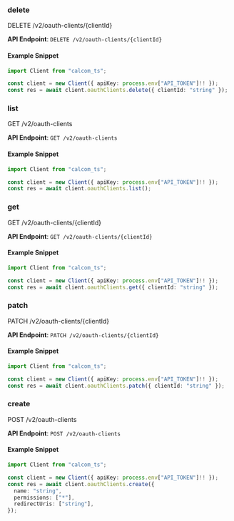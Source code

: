 
### delete <a name="delete"></a>
DELETE /v2/oauth-clients/{clientId}



**API Endpoint**: `DELETE /v2/oauth-clients/{clientId}`

#### Example Snippet

```typescript
import Client from "calcom_ts";

const client = new Client({ apiKey: process.env["API_TOKEN"]!! });
const res = await client.oauthClients.delete({ clientId: "string" });
```

### list <a name="list"></a>
GET /v2/oauth-clients



**API Endpoint**: `GET /v2/oauth-clients`

#### Example Snippet

```typescript
import Client from "calcom_ts";

const client = new Client({ apiKey: process.env["API_TOKEN"]!! });
const res = await client.oauthClients.list();
```

### get <a name="get"></a>
GET /v2/oauth-clients/{clientId}



**API Endpoint**: `GET /v2/oauth-clients/{clientId}`

#### Example Snippet

```typescript
import Client from "calcom_ts";

const client = new Client({ apiKey: process.env["API_TOKEN"]!! });
const res = await client.oauthClients.get({ clientId: "string" });
```

### patch <a name="patch"></a>
PATCH /v2/oauth-clients/{clientId}



**API Endpoint**: `PATCH /v2/oauth-clients/{clientId}`

#### Example Snippet

```typescript
import Client from "calcom_ts";

const client = new Client({ apiKey: process.env["API_TOKEN"]!! });
const res = await client.oauthClients.patch({ clientId: "string" });
```

### create <a name="create"></a>
POST /v2/oauth-clients



**API Endpoint**: `POST /v2/oauth-clients`

#### Example Snippet

```typescript
import Client from "calcom_ts";

const client = new Client({ apiKey: process.env["API_TOKEN"]!! });
const res = await client.oauthClients.create({
  name: "string",
  permissions: ["*"],
  redirectUris: ["string"],
});
```

